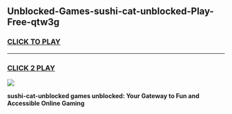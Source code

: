 
## Unblocked-Games-sushi-cat-unblocked-Play-Free-qtw3g
<h3>
<a href="https://premium76.site?title=sushi-cat-unblocked&ref=10A">CLICK TO PLAY</a></h3>
<hr>

<h3>
<a href="https://premium76.site?title=sushi-cat-unblocked&ref=10A">CLICK 2 PLAY</a>
  
</h3>

<a href="https://premium76.site?title=sushi-cat-unblocked&ref=10A"><img src="https://clearcache.store/games.png"></a>


**sushi-cat-unblocked games unblocked: Your Gateway to Fun and Accessible Online Gaming**
